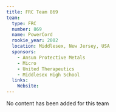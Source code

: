 ```yaml
---
title: FRC Team 869
team:
  type: FRC
  number: 869
  name: PowerCord
  rookie_year: 2002
  location: Middlesex, New Jersey, USA
  sponsors:
    - Ansun Protective Metals
    - Micro
    - United Therapeutics
    - Middlesex High School
  links:
    Website: 
---
```

No content has been added for this team